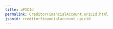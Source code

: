 ```yaml
---
title: uPICId
permalink: CreditorFinancialAccount.uPICId.html
jsonid: creditorfinancialaccount_upicid
---
```

